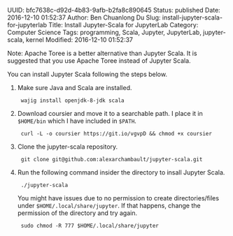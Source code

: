 UUID: bfc7638c-d92d-4b83-9afb-b2fa8c890645
Status: published
Date: 2016-12-10 01:52:37
Author: Ben Chuanlong Du
Slug: install-jupyter-scala-for-jupyterlab
Title: Install Jupyter-Scala for JupyterLab
Category: Computer Science
Tags: programming, Scala, Jupyter, JupyterLab, jupyter-scala, kernel
Modified: 2016-12-10 01:52:37

Note: Apache Toree is a better alternative than Jupyter Scala.
It is suggested that you use Apache Toree instead of Jupyter Scala.

You can install Jupyter Scala following the steps below.

1. Make sure Java and Scala are installed.

        wajig install openjdk-8-jdk scala

2. Download coursier and move it to a searchable path. 
I place it in `$HOME/bin` which I have included in `$PATH`.

        curl -L -o coursier https://git.io/vgvpD && chmod +x coursier 

3. Clone the jupyter-scala repository.

        git clone git@github.com:alexarchambault/jupyter-scala.git

4. Run the following command insider the directory to insall Jupyter Scala.

        ./jupyter-scala

    You might have issues due to no permission to create directories/files under `$HOME/.local/share/jupyter`.
    If that happens, 
    change the permission of the directory and try again.

        sudo chmod -R 777 $HOME/.local/share/jupyter

